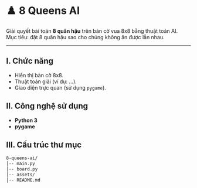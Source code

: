 # ♟️ 8 Queens AI

Giải quyết bài toán **8 quân hậu** trên bàn cờ vua 8x8 bằng thuật toán AI.  
Mục tiêu: đặt 8 quân hậu sao cho chúng không ăn được lẫn nhau.

---

## I. Chức năng
- Hiển thị bàn cờ 8x8.
- Thuật toán giải (ví dụ: ...).
- Giao diện trực quan (sử dụng `pygame`).


## II. Công nghệ sử dụng
- **Python 3**
- **pygame**

## III. Cấu trúc thư mục
```bash
8-queens-ai/
│-- main.py          
│-- board.py        
│-- assets/          
│-- README.md   
